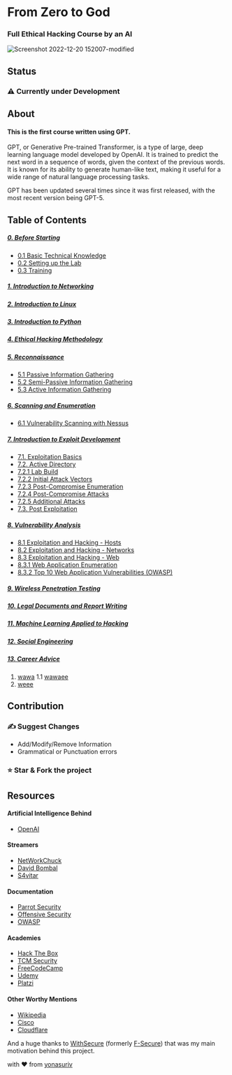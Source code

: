 # From Zero to God 
### Full Ethical Hacking Course by an AI


![Screenshot 2022-12-20 152007-modified](https://user-images.githubusercontent.com/59540565/208688779-99e16e50-d604-42fa-a50b-7f675c58f8c3.png)

## Status
### ⚠️ Currently under Development


## About

#### **This is the first course written using GPT.**

GPT, or Generative Pre-trained Transformer, is a type of large, deep learning language model developed by OpenAI. It is trained to predict the next word in a sequence of words, given the context of the previous words. It is known for its ability to generate human-like text, making it useful for a wide range of natural language processing tasks.

GPT has been updated several times since it was first released, with the most recent version being GPT-5.

## Table of Contents

##### [0. Before Starting](https://github.com/yonasuriv/Ethical-Hacking-Full-Course/blob/main/0.%20Before%20Starting.md)
- [0.1 Basic Technical Knowledge]()
- [0.2 Setting up the Lab](https://github.com/yonasuriv/Ethical-Hacking-Full-Course/blob/main/1.%20Setting%20up%20the%20Lab.md)
- [0.3 Training]()
##### [1. Introduction to Networking](https://github.com/yonasuriv/Ethical-Hacking-Full-Course/blob/main/2.%20Introduction%20to%20Networking.md)
##### [2. Introduction to Linux](https://github.com/yonasuriv/Ethical-Hacking-Full-Course/blob/main/3.%20Introduction%20to%20Linux.md)
##### [3. Introduction to Python](https://github.com/yonasuriv/Ethical-Hacking-Full-Course/blob/main/4.%20Introduction%20to%20Python.md)
##### [4. Ethical Hacking Methodology]()
##### [5. Reconnaissance]()
- [5.1 Passive Information Gathering]()
- [5.2 Semi-Passive Information Gathering]()
- [5.3 Active Information Gathering]()
##### [6.  Scanning and Enumeration]()
- [6.1 Vulnerability Scanning with Nessus]()
##### [7. Introduction to Exploit Development]()
- [7.1. Exploitation Basics]()
- [7.2. Active Directory]()
- [7.2.1 Lab Build]()
- [7.2.2 Initial Attack Vectors]()
- [7.2.3 Post-Compromise Enumeration]()
- [7.2.4 Post-Compromise Attacks]()
- [7.2.5 Additional Attacks]()
- [7.3. Post Exploitation]()
##### [8. Vulnerability Analysis]()
- [8.1 Exploitation and Hacking - Hosts]()
- [8.2 Exploitation and Hacking - Networks]()
- [8.3 Exploitation and Hacking - Web]()
- [8.3.1 Web Application Enumeration]()
- [8.3.2 Top 10 Web Application Vulnerabilities (OWASP)]()
##### [9. Wireless Penetration Testing]()
##### [10. Legal Documents and Report Writing]()
##### [11. Machine Learning Applied to Hacking]()
##### [12. Social Engineering]()
##### [13. Career Advice]()

1. [wawa]()
	1.1 [wawaee]()
1. [weee](ee)

## Contribution

### ✍️ Suggest Changes 
- Add/Modify/Remove Information
- Grammatical or Punctuation errors

### ⭐ **Star** & **Fork** the project

## Resources

#### Artificial Intelligence Behind
- [OpenAI](https://openai.com/)

#### Streamers
- [NetWorkChuck](https://networkchuck.com/)
- [David Bombal](https://davidbombal.com/)
- [S4vitar](https://www.youtube.com/s4vitar)

#### Documentation
- [Parrot Security](https://parrotsec.org/)
- [Offensive Security](https://www.offensive-security.com/)
- [OWASP](https://owasp.org/)

#### Academies
- [Hack The Box](https://academy.hackthebox.com/)
- [TCM Security](https://academy.tcm-sec.com/)
- [FreeCodeCamp](https://www.freecodecamp.org/learn/)
- [Udemy](https://www.udemy.com/)
- [Platzi](https://platzi.com/)

#### Other Worthy Mentions
- [Wikipedia](https://www.wikipedia.org/)
- [Cisco](https://www.cisco.com/)
- [Cloudflare](https://www.cloudflare.com/learning/)

And a huge thanks to [WithSecure](https://www.withsecure.com/dk-en) (formerly [F-Secure](https://en.wikipedia.org/wiki/F-Secure)) that was my main motivation behind this project.

with ❤️ from [yonasuriv](https://www.yonasuriv.com)